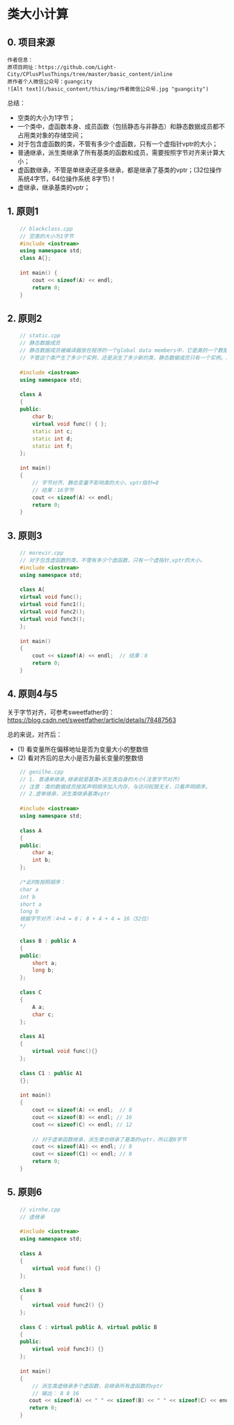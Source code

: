 # 类大小计算

## 0. 项目来源

    作者信息：
    原项目网址：https://github.com/Light-City/CPlusPlusThings/tree/master/basic_content/inline
    原作者个人微信公众号：guangcity
    ![Alt text](/basic_content/this/img/作者微信公众号.jpg "guangcity")

总结：

- 空类的大小为1字节；
- 一个类中，虚函数本身、成员函数（包括静态与非静态）和静态数据成员都不占用类对象的存储空间；
- 对于包含虚函数的类，不管有多少个虚函数，只有一个虚指针vptr的大小；
- 普通继承，派生类继承了所有基类的函数和成员，需要按照字节对齐来计算大小；
- 虚函数继承，不管是单继承还是多继承，都是继承了基类的vptr；(32位操作系统4字节，64位操作系统 8字节)！
- 虚继承，继承基类的vptr；

## 1. 原则1

```C++
    // blackclass.cpp
    // 空类的大小为1字节
    #include <iostream>
    using namespace std;
    class A{};

    int main() {
        cout << sizeof(A) << endl;
        return 0;
    }
```

## 2. 原则2

```C++
    // static.cpp
    // 静态数据成员
    // 静态数据成员被编译器放在程序的一个global data members中，它是类的一个数据成员，但不影响类的大小。
    // 不管这个类产生了多少个实例，还是派生了多少新的类，静态数据成员只有一个实例。静态数据成员，一旦被声明，就已经存在。

    #include <iostream>
    using namespace std;

    class A
    {
    public:
        char b;
        virtual void func() { };
        static int c;
        static int d;
        static int f;
    };

    int main()
    {
        // 字节对齐、静态变量不影响类的大小、vptr指针=8
        // 结果：16字节
        cout << sizeof(A) << endl;
        return 0;
    }
```

## 3. 原则3

```C++
    // morevir.cpp
    // 对于包含虚函数的类，不管有多少个虚函数，只有一个虚指针,vptr的大小。
    #include <iostream>
    using namespace std;

    class A{
    virtual void func();
    virtual void func1();
    virtual void func2();
    virtual void func3();
    };

    int main()
    {
        cout << sizeof(A) << endl;  // 结果：8
        return 0;
    }
```

## 4. 原则4与5

关于字节对齐，可参考sweetfather的：
<https://blog.csdn.net/sweetfather/article/details/78487563>  

总的来说，对齐后：
- (1) 看变量所在偏移地址是否为变量大小的整数倍
- (2) 看对齐后的总大小是否为最长变量的整数倍

```C++
    // genilhe.cpp
    // 1. 普通单继承,继承就是基类+派生类自身的大小(注意字节对齐)
    // 注意：类的数据成员按其声明顺序加入内存，与访问权限无关，只看声明顺序。
    // 2.虚单继承，派生类继承基类vptr

    #include <iostream>
    using namespace std;

    class A
    {
    public:
        char a;
        int b;
    };

    /*此时B按照顺序：
    char a
    int b
    short a
    long b
    根据字节对齐：4+4 = 8； 8 + 4 + 4 = 16（32位）
    */

    class B : public A
    {
    public:
        short a;
        long b;
    };

    class C
    {
        A a;
        char c;
    };

    class A1
    {
        virtual void func(){}
    };

    class C1 : public A1
    {};

    int main()
    {
        cout << sizeof(A) << endl;  // 8
        cout << sizeof(B) << endl; // 16
        cout << sizeof(C) << endl; // 12

        // 对于虚单函数继承，派生类也继承了基类的vptr，所以是8字节
        cout << sizeof(A1) << endl; // 8
        cout << sizeof(C1) << endl; // 8
        return 0;
    }

```

## 5. 原则6

```C++
    // virnhe.cpp
    // 虚继承

    #include <iostream>
    using namespace std;

    class A
    {
        virtual void func() {}
    };

    class B
    {
        virtual void func2() {}
    };

    class C : virtual public A, virtual public B
    {
    public:
        virtual void func3() {}
    };

    int main()
    {
        // 派生类虚继承多个虚函数，会继承所有虚函数的vptr
        // 输出： 8 8 16
       cout << sizeof(A) << " " << sizeof(B) << " " << sizeof(C) << endl;
       return 0;
    }
```
